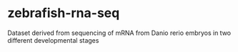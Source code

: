 # zebrafish-rna-seq
Dataset derived from sequencing of mRNA from Danio rerio embryos in two different developmental stages
